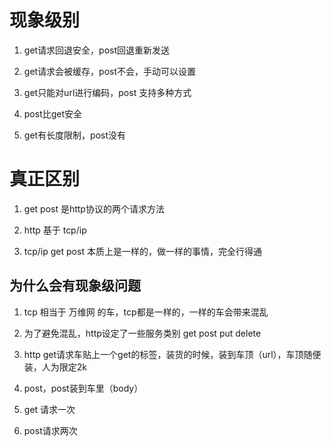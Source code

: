 # 现象级别

1. get请求回退安全，post回退重新发送
   
2. get请求会被缓存，post不会，手动可以设置
   
3. get只能对url进行编码，post 支持多种方式

4. post比get安全
   
5. get有长度限制，post没有

# 真正区别

1. get post 是http协议的两个请求方法

2. http 基于 tcp/ip

3. tcp/ip get post 本质上是一样的，做一样的事情，完全行得通

## 为什么会有现象级问题

1. tcp 相当于 万维网 的车，tcp都是一样的，一样的车会带来混乱

2. 为了避免混乱，http设定了一些服务类别 get post put delete

3. http get请求车贴上一个get的标签，装货的时候，装到车顶（url），车顶随便装，人为限定2k

4. post，post装到车里（body）

5. get 请求一次

6. post请求两次